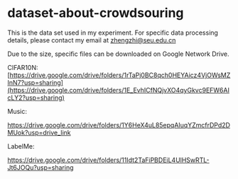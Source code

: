 # dataset-about-crowdsouring
This is the data set used in my experiment. For specific data processing details, please contact my email at zhengzhi@seu.edu.cn

Due to the size, specific files can be downloaded on Google Network Drive.

CIFAR10N:  
[https://drive.google.com/drive/folders/1rTaPj0BC8qch0HEYAicz4VjOWsMZInN7?usp=sharing](https://drive.google.com/drive/folders/1E_EvhICfNQjvXO4qyGkvc9EFW6AIcLY2?usp=sharing)

Music: 

https://drive.google.com/drive/folders/1Y6HeX4uL85epqAIuqYZmcfrDPd2DMUok?usp=drive_link

LabelMe:

https://drive.google.com/drive/folders/11Idt2TaFiPBDEiL4UlHSwRTL-Jt6JOQu?usp=sharing
